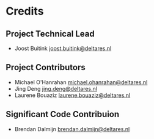 Credits
=======

Project Technical Lead
----------------
* Joost Buitink      <joost.buitink@deltares.nl>

Project Contributors
------------

* Michael O'Hanrahan <michael.ohanrahan@deltares.nl>
* Jing Deng          <jing.deng@deltares.nl>
* Laurene Bouaziz    <laurene.bouaziz@deltares.nl>

Significant Code Contribuion
-----------

* Brendan Dalmijn    <brendan.dalmijn@deltares.nl>